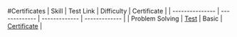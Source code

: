 #Certificates
|      Skill      |   Test Link   |   Difficulty  |  Certificate  |
| --------------- | ------------- | ------------- | ------------- |
| Problem Solving |     [Test](https://www.hackerrank.com/skills-verification/problem_solving_basic)      |     Basic     | [Certificate](https://github.com/nksingh3/HackerRank/blob/main/Skills%20Certifcation/Problem%20Solving%20(Basic)%20-%20Certificate.png)  |
